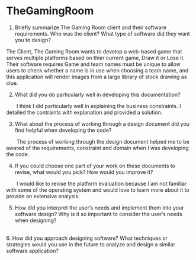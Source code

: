 # TheGamingRoom
1.  Briefly summarize The Gaming Room client and their software requirements. Who was the client? What type of software did they want you to design? 

<div dir="left"> The Client, The Gaming Room wants to develop a web-based game that serves multiple platforms based on thier current game, Draw it or Lose it. Their software requires Game and team names must be unique to allow users to check whether a name is in use when choosing a team name, and this application will render images from a large library of stock drawing as clue. 

2.  What did you do particularly well in developing this documentation?

&emsp;&emsp;I think I did particularly well in explaining the business constraints. I detailed the contraints with explanation and provided a solution. 
<br />

3.  What about the process of working through a design document did you find helpful when developing the code?

&emsp;&emsp;The process of working through the design document helped me to be awared of the requirements, constraint and domain when I was developing the code. 
<br />

4. If you could choose one part of your work on these documents to revise, what would you pick? How would you improve it?

&emsp;&emsp;I would like to revise the platform evaluation because I am not familiar with some of the operating system and would love to learn more about it to provide an extensive analysis. 
<br />

5. How did you interpret the user’s needs and implement them into your software design? Why is it so important to consider the user’s needs when designing?

&emsp;&emsp;
<br />
6. How did you approach designing software? What techniques or strategies would you use in the future to analyze and design a similar software application?
